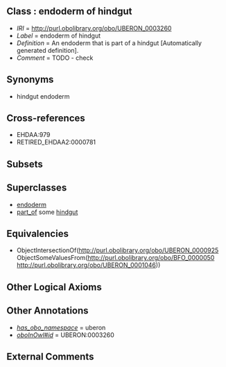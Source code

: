 
## Class : endoderm of hindgut

 * *IRI* = http://purl.obolibrary.org/obo/UBERON_0003260
 * *Label* = endoderm of hindgut
 * *Definition* = An endoderm that is part of a hindgut [Automatically generated definition].
 * *Comment* = TODO - check

## Synonyms

 * hindgut endoderm

## Cross-references

 * EHDAA:979
 * RETIRED_EHDAA2:0000781

## Subsets


## Superclasses

 * [endoderm](../../UBERON/25/UBERON_0000925.md)
 * [part_of](../../BFO/50/BFO_0000050.md) some [hindgut](../../UBERON/46/UBERON_0001046.md)

## Equivalencies

 * ObjectIntersectionOf(<http://purl.obolibrary.org/obo/UBERON_0000925> ObjectSomeValuesFrom(<http://purl.obolibrary.org/obo/BFO_0000050> <http://purl.obolibrary.org/obo/UBERON_0001046>))

## Other Logical Axioms


## Other Annotations

 * *[has_obo_namespace](../../ce/oboInOwl#hasOBONamespace.md)* = uberon
 * *[oboInOwl#id](../../id/oboInOwl#id.md)* = UBERON:0003260

## External Comments

